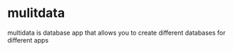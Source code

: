 # mulitdata
multidata is database app that allows you to create different databases for different apps
